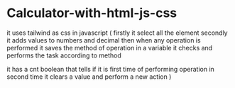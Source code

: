 # Calculator-with-html-js-css
it uses tailwind as css
in javascript (
firstly it select all the element
secondly it adds values to numbers and decimal
then when any operation is performed it saves the method of operation in a variable
it checks and performs the task according to method

it has a cnt boolean that tells if it is first time of performing operation in second time it clears a value and perform a new action
)
